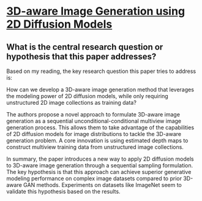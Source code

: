 # [3D-aware Image Generation using 2D Diffusion Models](https://arxiv.org/abs/2303.17905)

## What is the central research question or hypothesis that this paper addresses?

 Based on my reading, the key research question this paper tries to address is: 

How can we develop a 3D-aware image generation method that leverages the modeling power of 2D diffusion models, while only requiring unstructured 2D image collections as training data?

The authors propose a novel approach to formulate 3D-aware image generation as a sequential unconditional-conditional multiview image generation process. This allows them to take advantage of the capabilities of 2D diffusion models for image distributions to tackle the 3D-aware generation problem. A core innovation is using estimated depth maps to construct multiview training data from unstructured image collections.

In summary, the paper introduces a new way to apply 2D diffusion models to 3D-aware image generation through a sequential sampling formulation. The key hypothesis is that this approach can achieve superior generative modeling performance on complex image datasets compared to prior 3D-aware GAN methods. Experiments on datasets like ImageNet seem to validate this hypothesis based on the results.
